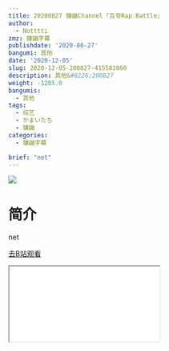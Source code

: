 ```yaml
---
title: 20200827 镰鼬Channel ｢互夸Rap Battle｣
author:
  - Notttti
zmz: 镰鼬字幕
publishdate: '2020-08-27'
bangumi: 其他
date: '2020-12-05'
slug: 2020-12-05-200827-415581860
description: 其他&#8226;200827
weight: -1205.0
bangumis:
  - 其他
tags:
  - 综艺
  - かまいたち
  - 镰鼬
categories:
  - 镰鼬字幕

brief: "net"
---
```

![](https://raw.githubusercontent.com/tcgriffith/owaraisite/master/static/tmpimg/ffaac91ac59642a44eb85c5aa75a6e360b75e4cf.jpg.480.jpg)
# 简介  
net  

[去B站观看](https://www.bilibili.com/video/av415581860/)
<div class ="resp-container"><iframe class="testiframe" src="//player.bilibili.com/player.html?aid=415581860"", scrolling="no", allowfullscreen="true" > </iframe></div> 
